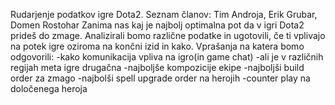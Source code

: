 Rudarjenje podatkov igre Dota2.
Seznam članov: Tim Androja, Erik Grubar, Domen Rostohar
Zanima nas kaj je najbolj optimalna pot da v igri Dota2 prideš do zmage. Analizirali bomo različne podatke in ugotovili, če ti vplivajo na potek igre oziroma na končni izid in kako.
Vprašanja na katera bomo odgovorili:
-kako komunikacija vpliva na igro(in game chat)
-ali je v različnih regijah meta igre drugačna
-najboljše kompozicije ekipe
-najboljši build order za zmago
-najbolši spell upgrade order na herojih
-counter play na določenega heroja
